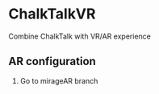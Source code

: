 # ChalkTalkVR
Combine ChalkTalk with VR/AR experience

## AR configuration
1. Go to mirageAR branch

